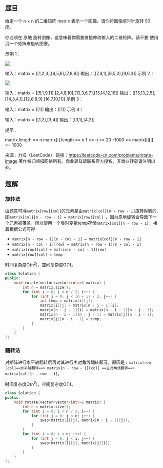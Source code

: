 ## 题目

给定一个 n × n 的二维矩阵 matrix 表示一个图像。请你将图像顺时针旋转 90 度。

你必须在 原地 旋转图像，这意味着你需要直接修改输入的二维矩阵。请不要 使用另一个矩阵来旋转图像。

 

示例 1：

![](https://assets.leetcode.com/uploads/2020/08/28/mat1.jpg)

输入：matrix = [[1,2,3],[4,5,6],[7,8,9]]
输出：[[7,4,1],[8,5,2],[9,6,3]]
示例 2：

![](https://assets.leetcode.com/uploads/2020/08/28/mat2.jpg)


输入：matrix = [[5,1,9,11],[2,4,8,10],[13,3,6,7],[15,14,12,16]]
输出：[[15,13,2,5],[14,3,4,1],[12,6,8,9],[16,7,10,11]]
示例 3：

输入：matrix = [[1]]
输出：[[1]]
示例 4：

输入：matrix = [[1,2],[3,4]]
输出：[[3,1],[4,2]]


提示：

matrix.length == n
matrix[i].length == n
1 <= n <= 20
-1000 <= matrix[i][j] <= 1000

来源：力扣（LeetCode）
链接：https://leetcode-cn.com/problems/rotate-image
著作权归领扣网络所有。商业转载请联系官方授权，非商业转载请注明出处。

## 题解

### 旋转法

由题意可得`matrix[row][col]`的元素是由`matrix[col][n - row - 1]`旋转得到的,即`matrix[col][n - row - 1] = matrix[row][col] `，因为原地旋转会导致下一个元素被覆盖，所以使用一个零时变量temp存储`matrix[col][n - row - 1]`，接着根据公式可得

- ` matrix[n - row - 1][n - col - 1] = matrix[col][n - row - 1] `
-  `matrix[n - col - 1][row] = matrix[n - row - 1][n - col - 1] `
- `matrix[row][col] = matrix[n - col - 1][row]`
- `matrix[row][col] = temp`

时间复杂度O(n<sup>2</sup>)，空间复杂度O(1)。

```c++
class Solution {
public:
    void rotate(vector<vector<int>>& matrix) {
        int n = matrix.size();
        for (int i = 0; i < n / 2; i++) {
            for (int j = 0; j < (n + 1) / 2; j++) {
                int temp = matrix[i][j];
                matrix[i][j] = matrix[n - j - 1][i];
                matrix[n - j - 1][i] = matrix[n - i - 1][n - j - 1];
                matrix[n - i - 1][n - j - 1] = matrix[j][n - i - 1];
                matrix[j][n - i - 1] = temp;
            }
        }
    }
};
```

### 翻转法

对矩阵进行水平轴翻转后再对其进行主对角线翻转即可。原因是：`matrix[row][col]==水平轴翻转==> matrix[n - row - 1][col] ==主对角线翻转==> matrix[col][n - row - 1]`。

时间复杂度O(n<sup>2</sup>)，空间复杂度O(1)。

```c++
class Solution {
public:
    void rotate(vector<vector<int>>& matrix) {
        int n = matrix.size();
        for (int i = 0; i < n / 2; i++) {
            for (int j = 0; j < n; j++) {
                swap(matrix[i][j], matrix[n - i - 1][j]);
            }
        }
        for (int i = 0; i < n; i++) {
            for (int j = 0; j < i; j++) {
                swap(matrix[i][j], matrix[j][i]);
            }
        }
    }
};
```



